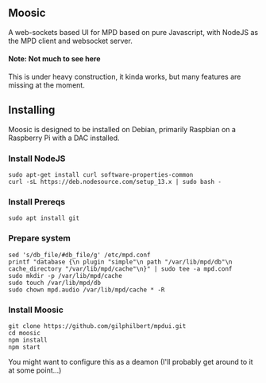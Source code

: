 ## Moosic
A web-sockets based UI for MPD based on pure Javascript, with NodeJS as the MPD client and websocket server.

#### Note: Not much to see here
This is under heavy construction, it kinda works, but many features are missing at the moment.

## Installing
Moosic is designed to be installed on Debian, primarily Raspbian on a Raspberry Pi with a DAC installed.

### Install NodeJS
```
sudo apt-get install curl software-properties-common
curl -sL https://deb.nodesource.com/setup_13.x | sudo bash -
```

### Install Prereqs
```
sudo apt install git
```

### Prepare system
```
sed 's/db_file/#db_file/g' /etc/mpd.conf
printf "database {\n plugin "simple"\n path "/var/lib/mpd/db"\n cache_directory "/var/lib/mpd/cache"\n}" | sudo tee -a mpd.conf
sudo mkdir -p /var/lib/mpd/cache
sudo touch /var/lib/mpd/db
sudo chown mpd.audio /var/lib/mpd/cache * -R
```

### Install Moosic
```
git clone https://github.com/gilphilbert/mpdui.git
cd moosic
npm install
npm start
```

You might want to configure this as a deamon (I'll probably get around to it at some point...)
